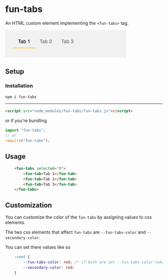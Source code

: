 # fun-tabs
An HTML custom element implementing the `<fun-tabs>` tag.

![fun-input in action](https://github.com/Kiricon/fun-tabs/raw/master/screencapture.gif)

## Setup

### Installation
```
npm i fun-tabs
```

---

```Html
<script src="node_modules/fun-tabs/fun-tabs.js"></script>
```
or if you're bundling
```Javascript
import "fun-tabs";
// or
require("fun-tabs");
```


## Usage
```HTML
    <fun-tabs selected="0">
        <fun-tab>Tab 1</fun-tab>
        <fun-tab>Tab 2</fun-tab>
        <fun-tab>Tab 3</fun-tab>
    </fun-tabs>
```


## Customization
You can customize the color of the `fun-tabs` by assigning values to css elements. 

The two css elements that affect `fun-tabs` are `--fun-tabs-color` and `--secondary-color`.

You can set there values like so

```CSS
    :root {
        --fun-tabs-color: red; /* if both are set --fun-tabs-color takes precedence */
        --secondary-color: red; 
    }
```